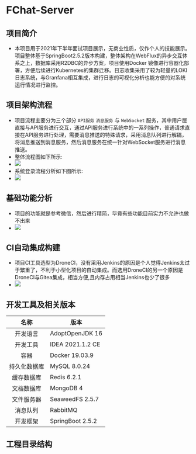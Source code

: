 # FChat-Server

## 项目简介

- 本项目用于2021年下半年面试项目展示，无商业性质，仅作个人的技能展示。项目整体基于SpringBoot2.5.2版本构建，整体架构在WebFlux的异步交互体系之上，数据库采用R2DBC的异步方案，项目使用Docker 镜像进行容器化部署，方便后续进行Kubernetes的集群迁移。日志收集采用了较为轻量的LOKI日志系统，与Granfana相互集成，进行日志的可视化分析也能方便的对系统运行情况进行监控。

## 项目架构流程

- 项目流程主要分为三个部分 `API服务` `消息服务` 与 `WebSocket` 服务，其中用户层直接与API服务进行交互，通过API服务进行系统中的一系列操作，普通请求直接在API服务进行处理，需要消息推送的特殊请求，采用消息队列进行解耦，将消息推送到消息服务，然后消息服务在统一针对WebSocket服务进行消息推送。
- 整体流程图如下所示:
- <img src="http://edrawcloudpubliccn.oss-cn-shenzhen.aliyuncs.com/viewer/self/23806526/share/2021-7-6/1625542216/main.svg">
- 系统登录流程分析如下图所示:
- <img src="http://edrawcloudpubliccn.oss-cn-shenzhen.aliyuncs.com/viewer/self/23806526/share/2021-7-6/1625542363/main.svg">

## 基础功能分析

- 项目的功能就是参考微信，然后进行精简，毕竟有些功能目前实力不允许也做不出来
- <img src="http://edrawcloudpubliccn.oss-cn-shenzhen.aliyuncs.com/viewer/self/23806526/share/2021-7-6/1625542503/main.svg">

## CI自动集成构建

- 项目CI工具选型为DroneCI，没有采用Jenkins的原因是个人觉得Jenkins太过于繁重了，不利于小型化项目的自动集成。而选用DroneCI的另一个原因是DroneCI与Gitea集成，相当方便,且内存占用相当Jenkins也少了很多
- <img src="http://edrawcloudpubliccn.oss-cn-shenzhen.aliyuncs.com/viewer/self/23806526/share/2021-7-6/1625542729/main.svg">

## 开发工具及相关版本

|     名称     | 版本             |
| :----------: | ---------------- |
|   开发语言   | AdoptOpenJDK 16  |
|   开发工具   | IDEA 2021.1.2 CE |
|     容器     | Docker 19.03.9   |
| 持久化数据库 | MySQL 8.0.24     |
|  缓存数据库  | Redis 6.2.1      |
|  文档数据库  | MongoDB 4        |
|  文件服务器  | SeaweedFS 2.5.7  |
|   消息队列   | RabbitMQ         |
|   开发框架   | SpringBoot 2.5.2 |

## 工程目录结构





